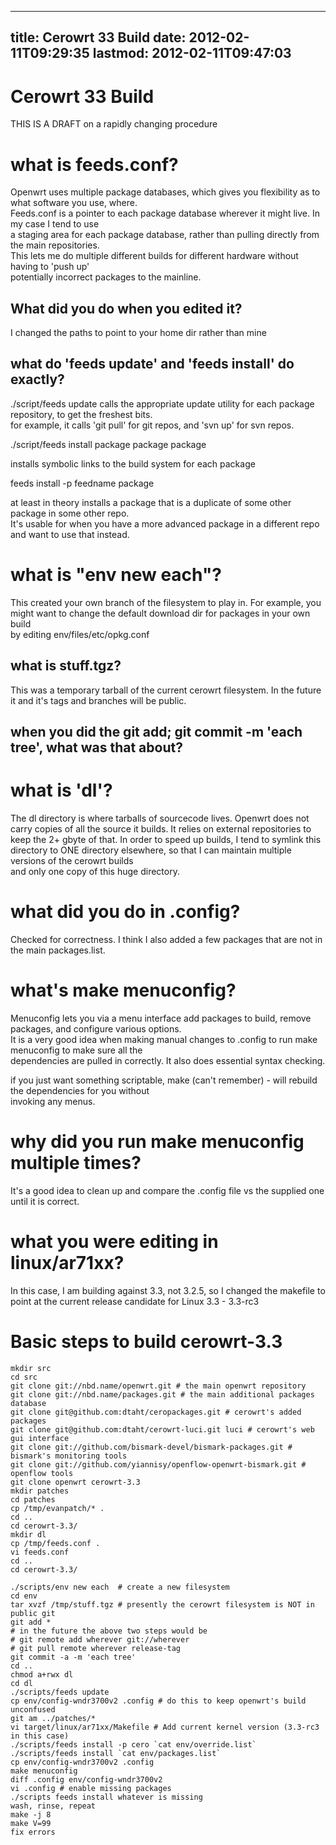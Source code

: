 
---
title: Cerowrt 33 Build
date: 2012-02-11T09:29:35
lastmod: 2012-02-11T09:47:03
---
Cerowrt 33 Build
================

THIS IS A DRAFT on a rapidly changing procedure

what is feeds.conf?
===================

Openwrt uses multiple package databases, which gives you flexibility as
to what software you use, where.\
Feeds.conf is a pointer to each package database wherever it might live.
In my case I tend to use\
a staging area for each package database, rather than pulling directly
from the main repositories.\
This lets me do multiple different builds for different hardware without
having to 'push up'\
potentially incorrect packages to the mainline.

What did you do when you edited it?
-----------------------------------

I changed the paths to point to your home dir rather than mine

what do 'feeds update' and 'feeds install' do exactly?
------------------------------------------------------

./script/feeds update calls the appropriate update utility for each
package repository, to get the freshest bits.\
for example, it calls 'git pull' for git repos, and 'svn up' for svn
repos.

./script/feeds install package package package

installs symbolic links to the build system for each package

feeds install -p feedname package

at least in theory installs a package that is a duplicate of some other
package in some other repo.\
It's usable for when you have a more advanced package in a different
repo and want to use that instead.

what is "env new each"?
=======================

This created your own branch of the filesystem to play in. For example,
you\
might want to change the default download dir for packages in your own
build\
by editing env/files/etc/opkg.conf

what is stuff.tgz?
------------------

This was a temporary tarball of the current cerowrt filesystem. In the
future\
it and it's tags and branches will be public.

when you did the git add; git commit -m 'each tree', what was that about?
-------------------------------------------------------------------------

what is 'dl'?
=============

The dl directory is where tarballs of sourcecode lives. Openwrt does not
carry copies of all the source it builds. It relies on external
repositories to keep the 2+ gbyte of that. In order to speed up builds,
I tend to symlink this directory to ONE directory elsewhere, so that I
can maintain multiple versions of the cerowrt builds\
and only one copy of this huge directory.

what did you do in .config?
===========================

Checked for correctness. I think I also added a few packages that are
not in the main packages.list.

what's make menuconfig?
=======================

Menuconfig lets you via a menu interface add packages to build, remove
packages, and configure various options.\
It is a very good idea when making manual changes to .config to run make
menuconfig to make sure all the\
dependencies are pulled in correctly. It also does essential syntax
checking.

if you just want something scriptable, make (can't remember) - will
rebuild the dependencies for you without\
invoking any menus.

why did you run make menuconfig multiple times?
===============================================

It's a good idea to clean up and compare the .config file vs the
supplied one until it is correct.

what you were editing in linux/ar71xx?
======================================

In this case, I am building against 3.3, not 3.2.5, so I changed the
makefile to point at the current release candidate for Linux 3.3 -
3.3-rc3

Basic steps to build cerowrt-3.3
================================


    mkdir src
    cd src
    git clone git://nbd.name/openwrt.git # the main openwrt repository
    git clone git://nbd.name/packages.git # the main additional packages database 
    git clone git@github.com:dtaht/ceropackages.git # cerowrt's added packages
    git clone git@github.com:dtaht/cerowrt-luci.git luci # cerowrt's web gui interface
    git clone git://github.com/bismark-devel/bismark-packages.git # bismark's monitoring tools 
    git clone git://github.com/yiannisy/openflow-openwrt-bismark.git # openflow tools
    git clone openwrt cerowrt-3.3
    mkdir patches
    cd patches
    cp /tmp/evanpatch/* .
    cd ..
    cd cerowrt-3.3/
    mkdir dl
    cp /tmp/feeds.conf .
    vi feeds.conf
    cd ..
    cd cerowrt-3.3/

    ./scripts/env new each  # create a new filesystem 
    cd env
    tar xvzf /tmp/stuff.tgz # presently the cerowrt filesystem is NOT in public git
    git add *
    # in the future the above two steps would be
    # git remote add wherever git://wherever
    # git pull remote wherever release-tag
    git commit -a -m 'each tree'
    cd ..
    chmod a+rwx dl
    cd dl
    ./scripts/feeds update
    cp env/config-wndr3700v2 .config # do this to keep openwrt's build unconfused
    git am ../patches/*
    vi target/linux/ar71xx/Makefile # Add current kernel version (3.3-rc3 in this case)
    ./scripts/feeds install -p cero `cat env/override.list`
    ./scripts/feeds install `cat env/packages.list`
    cp env/config-wndr3700v2 .config
    make menuconfig
    diff .config env/config-wndr3700v2
    vi .config # enable missing packages
    ./scripts feeds install whatever is missing
    wash, rinse, repeat
    make -j 8 
    make V=99
    fix errors
